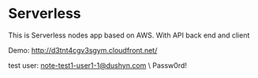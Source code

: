 # Serverless
This is Serverless nodes app based on AWS. With API back end and client 

Demo: http://d3tnt4cgv3sgym.cloudfront.net/

test user: note-test1-user1-1@dushyn.com  \   Passw0rd! 
